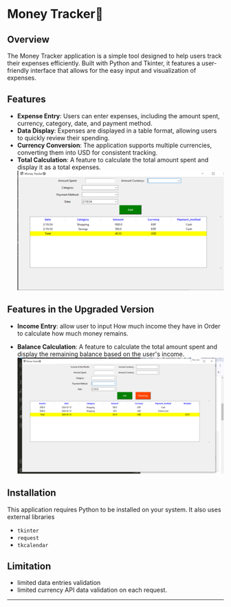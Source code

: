 # Money Tracker💸

## Overview

The Money Tracker application is a simple tool designed to help users track their expenses efficiently. Built with Python and Tkinter, it features a user-friendly interface that allows for the easy input and visualization of expenses.

## Features

- **Expense Entry**: Users can enter expenses, including the amount spent, currency, category, date, and payment method.
- **Data Display**: Expenses are displayed in a table format, allowing users to quickly review their spending.
- **Currency Conversion**: The application supports multiple currencies, converting them into USD for consistent tracking.
- **Total Calculation**: A feature to calculate the total amount spent and display it as a total expenses.
  ![expenses-tracker screenshot](/tracker.png)

## Features in the Upgraded Version

- **Income Entry**: allow user to input How much income they have in Order to calculate how much money remains.

- **Balance Calculation**: A feature to calculate the total amount spent and display the remaining balance based on the user's income.
  ![expenses-tracker upgraded version screenshot](/tracker-upgraded.png)

## Installation

This application requires Python to be installed on your system. It also uses external libraries

- `tkinter`
- `request`
- `tkcalendar`

## Limitation

- limited data entries validation
- limited currency API data validation on each request.

---
